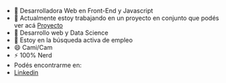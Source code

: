 - 👋 Desarrolladora Web en Front-End y Javascript
- 👀 Actualmente estoy trabajando en un proyecto en conjunto que podés ver acá [Proyecto](https://github.com/sabrinatechera/culturalaplata.github.io)
- 🌱 Desarrollo web y Data Science
- 💞️ Estoy en la búsqueda activa de empleo
- 😄 Cami/Cam
- ⚡ 100% Nerd
- Podés encontrarme en:
- [Linkedin](https://www.linkedin.com/in/camila-henriquez-3ba17a124)
<!---
HTLM CSS JAVASCRIPT NODE.JS
--->
